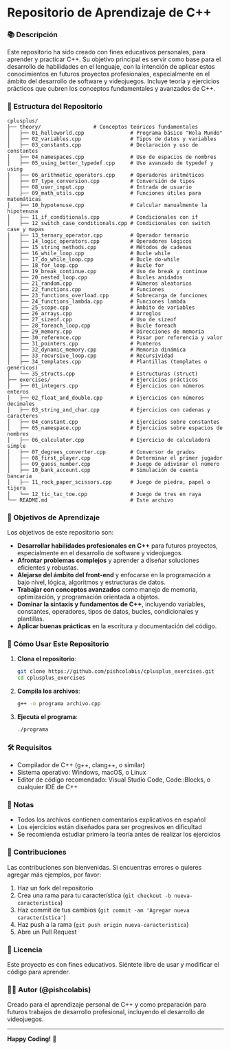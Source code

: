 # Repositorio de Aprendizaje de C++

### 📚 Descripción

Este repositorio ha sido creado con fines educativos personales, para aprender y practicar C++. Su objetivo principal es servir como base para el desarrollo de habilidades en el lenguaje, con la intención de aplicar estos conocimientos en futuros proyectos profesionales, especialmente en el ámbito del desarrollo de software y videojuegos. Incluye teoría y ejercicios prácticos que cubren los conceptos fundamentales y avanzados de C++.

### 📁 Estructura del Repositorio

```
cplusplus/
├── theory/                 # Conceptos teóricos fundamentales
│   ├── 01_helloworld.cpp               # Programa básico "Hola Mundo"
│   ├── 02_variables.cpp                # Tipos de datos y variables
│   ├── 03_constants.cpp                # Declaración y uso de constantes
│   ├── 04_namespaces.cpp               # Uso de espacios de nombres
│   ├── 05_using_better_typedef.cpp     # Uso avanzado de typedef y using
│   ├── 06_arithmetic_operators.cpp     # Operadores aritméticos
│   ├── 07_type_conversion.cpp          # Conversión de tipos
│   ├── 08_user_input.cpp               # Entrada de usuario
│   ├── 09_math_utils.cpp               # Funciones útiles para matemáticas
│   ├── 10_hypotenuse.cpp               # Calcular manualmente la hipotenusa
│   ├── 11_if_conditionals.cpp          # Condicionales con if
│   ├── 12_switch_case_conditionals.cpp # Condicionales con switch case y mapas
│   ├── 13_ternary_operator.cpp         # Operador ternario
│   ├── 14_logic_operators.cpp          # Operadores lógicos
│   ├── 15_string_methods.cpp           # Métodos de cadenas
│   ├── 16_while_loop.cpp               # Bucle while
│   ├── 17_do_while_loop.cpp            # Bucle do-while
│   ├── 18_for_loop.cpp                 # Bucle for
│   ├── 19_break_continue.cpp           # Uso de break y continue
│   ├── 20_nested_loop.cpp              # Bucles anidados
│   ├── 21_random.cpp                   # Números aleatorios
│   ├── 22_functions.cpp                # Funciones
│   ├── 23_functions_overload.cpp       # Sobrecarga de funciones
│   ├── 24_functions_lambda.cpp         # Funciones lambda
│   ├── 25_scope.cpp                    # Ámbito de variables
│   ├── 26_arrays.cpp                   # Arreglos
│   ├── 27_sizeof.cpp                   # Uso de sizeof
│   ├── 28_foreach_loop.cpp             # Bucle foreach
│   ├── 29_memory.cpp                   # Direcciones de memoria
│   ├── 30_reference.cpp                # Pasar por referencia y valor
│   ├── 31_pointers.cpp                 # Punteros
│   ├── 32_dynamic_memory.cpp           # Memoria dinámica
│   ├── 33_recursive_loop.cpp           # Recursividad
│   ├── 34_templates.cpp                # Plantillas (templates o genéricos)
│   └── 35_structs.cpp                  # Estructuras (struct)
├── exercises/                          # Ejercicios prácticos
│   ├── 01_integers.cpp                 # Ejercicios con números enteros
│   ├── 02_float_and_double.cpp         # Ejercicios con números decimales
│   ├── 03_string_and_char.cpp          # Ejercicios con cadenas y caracteres
│   ├── 04_constant.cpp                 # Ejercicios sobre constantes
│   ├── 05_namespace.cpp                # Ejercicios sobre espacios de nombres
│   ├── 06_calculator.cpp               # Ejercicio de calculadora simple
│   ├── 07_degrees_converter.cpp        # Conversor de grados
│   ├── 08_first_player.cpp             # Determinar el primer jugador
│   ├── 09_guess_number.cpp             # Juego de adivinar el número
│   ├── 10_bank_account.cpp             # Simulación de cuenta bancaria
│   ├── 11_rock_paper_scissors.cpp      # Juego de piedra, papel o tijera
│   └── 12_tic_tac_toe.cpp              # Juego de tres en raya
└── README.md                           # Este archivo
```

### 🎯 Objetivos de Aprendizaje

Los objetivos de este repositorio son:

- **Desarrollar habilidades profesionales en C++** para futuros proyectos, especialmente en el desarrollo de software y videojuegos.
- **Afrontar problemas complejos** y aprender a diseñar soluciones eficientes y robustas.
- **Alejarse del ámbito del front-end** y enfocarse en la programación a bajo nivel, lógica, algoritmos y estructuras de datos.
- **Trabajar con conceptos avanzados** como manejo de memoria, optimización, y programación orientada a objetos.
- **Dominar la sintaxis y fundamentos de C++**, incluyendo variables, constantes, operadores, tipos de datos, bucles, condicionales y plantillas.
- **Aplicar buenas prácticas** en la escritura y documentación del código.

### 🚀 Cómo Usar Este Repositorio

1. **Clona el repositorio**:

   ```bash
   git clone https://github.com/pishcolabis/cplusplus_exercises.git
   cd cplusplus_exercises
   ```
2. **Compila los archivos**:

   ```bash
   g++ -o programa archivo.cpp
   ```
3. **Ejecuta el programa**:

   ```bash
   ./programa
   ```

### 🛠️ Requisitos

- Compilador de C++ (g++, clang++, o similar)
- Sistema operativo: Windows, macOS, o Linux
- Editor de código recomendado: Visual Studio Code, Code::Blocks, o cualquier IDE de C++

### 📝 Notas

- Todos los archivos contienen comentarios explicativos en español
- Los ejercicios están diseñados para ser progresivos en dificultad
- Se recomienda estudiar primero la teoría antes de realizar los ejercicios

### 🤝 Contribuciones

Las contribuciones son bienvenidas. Si encuentras errores o quieres agregar más ejemplos, por favor:

1. Haz un fork del repositorio
2. Crea una rama para tu característica (`git checkout -b nueva-caracteristica`)
3. Haz commit de tus cambios (`git commit -am 'Agregar nueva característica'`)
4. Haz push a la rama (`git push origin nueva-caracteristica`)
5. Abre un Pull Request

### 📄 Licencia

Este proyecto es con fines educativos. Siéntete libre de usar y modificar el código para aprender.

### 👨‍💻 Autor (@pishcolabis)

Creado para el aprendizaje personal de C++ y como preparación para futuros trabajos de desarrollo profesional, incluyendo el desarrollo de videojuegos.

---

**Happy Coding!** 🚀
